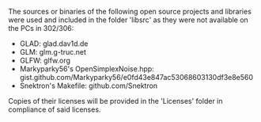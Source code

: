 The sources or binaries of the following open source projects and libraries were used and included in the folder 'libsrc' as they were not available on the PCs in 302/306:

- GLAD: glad.dav1d.de
- GLM: glm.g-truc.net
- GLFW: glfw.org
- Markyparky56's OpenSimplexNoise.hpp: gist.github.com/Markyparky56/e0fd43e847ac53068603130df3e8e560
- Snektron's Makefile: github.com/Snektron

Copies of their licenses will be provided in the 'Licenses' folder in compliance of said licenses.
